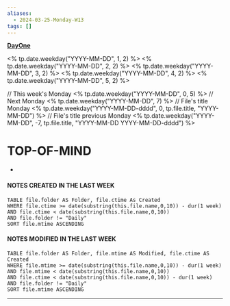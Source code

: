 ```yaml
---
aliases:
  - 2024-03-25-Monday-W13
tags: []
---
```

**[DayOne](dayone://open?date=2024-03-25)**

<% tp.date.weekday("YYYY-MM-DD", 1, 2) %>
<% tp.date.weekday("YYYY-MM-DD", 2, 2) %>
<% tp.date.weekday("YYYY-MM-DD", 3, 2) %>
<% tp.date.weekday("YYYY-MM-DD", 4, 2) %>
<% tp.date.weekday("YYYY-MM-DD", 5, 2) %>

// This week's Monday
<% tp.date.weekday("YYYY-MM-DD", 0, 5) %>
// Next Monday
<% tp.date.weekday("YYYY-MM-DD", 7) %>
// File's title Monday
<% tp.date.weekday("YYYY-MM-DD-dddd", 0, tp.file.title, "YYYY-MM-DD") %>
// File's title previous Monday
<% tp.date.weekday("YYYY-MM-DD", -7, tp.file.title, "YYYY-MM-DD YYYY-MM-DD-dddd") %>

# TOP-OF-MIND
-  

#### NOTES CREATED IN THE LAST WEEK
``` dataview
TABLE file.folder AS Folder, file.ctime As Created
WHERE file.ctime >= date(substring(this.file.name,0,10)) - dur(1 week) 
AND file.ctime < date(substring(this.file.name,0,10)) 
AND file.folder != "Daily"
SORT file.mtime ASCENDING
```

#### NOTES MODIFIED IN THE LAST WEEK
``` dataview
TABLE file.folder AS Folder, file.mtime AS Modified, file.ctime AS Created
WHERE file.mtime >= date(substring(this.file.name,0,10)) - dur(1 week)
AND file.mtime < date(substring(this.file.name,0,10))
AND file.ctime < date(substring(this.file.name,0,10)) - dur(1 week)
AND file.folder != "Daily"
SORT file.mtime ASCENDING
```
---

